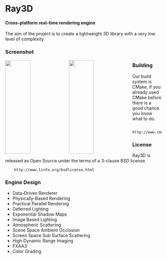 Ray3D
========

#### Cross-platform real-time rendering engine ####

The aim of the project is to create a lightweight 3D library with a very low level of complexity

### Screenshot ###

<img src="https://github.com/ray-cast/ray/blob/master/screenshot/atmospheric.png" width = "40%" height = "300" align=left />
<img src="https://github.com/ray-cast/ray/blob/master/screenshot/ssss.png" width = "40%" height = "300" align=left />

### Building ###

Our build system is CMake, if you already used CMake before there is a good chance you know what to do.

```
    http://www.cmake.org
```

### License ###

Ray3D is released as Open Source under the terms of a 3-clause BSD license.

```
    http://www.linfo.org/bsdlicense.html
```

### Engine Design ###
* Data-Driven Renderer
* Physically-Based Rendering
* Practical Parallel Rendering
* Deferred Lighting
* Exponential Shadow Maps
* Image Based Lighting
* Atmospheric Scattering
* Scene Space Ambient Occlusion
* Screen Space Sub Surface Scattering
* High Dynamic Range Imaging
* FXAA3
* Color Grading